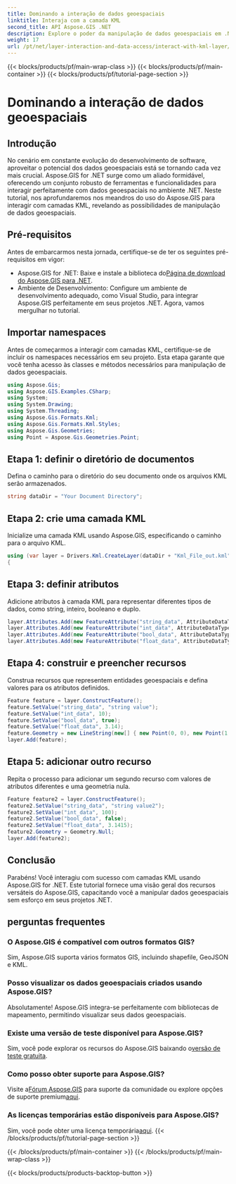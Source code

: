 ```yaml
---
title: Dominando a interação de dados geoespaciais
linktitle: Interaja com a camada KML
second_title: API Aspose.GIS .NET
description: Explore o poder da manipulação de dados geoespaciais em .NET com Aspose.GIS. Guia passo a passo para interagir com camadas KML. Baixe o seu teste gratuito agora!
weight: 17
url: /pt/net/layer-interaction-and-data-access/interact-with-kml-layer/
---
```


{{< blocks/products/pf/main-wrap-class >}}
{{< blocks/products/pf/main-container >}}
{{< blocks/products/pf/tutorial-page-section >}}

# Dominando a interação de dados geoespaciais

## Introdução
No cenário em constante evolução do desenvolvimento de software, aproveitar o potencial dos dados geoespaciais está se tornando cada vez mais crucial. Aspose.GIS for .NET surge como um aliado formidável, oferecendo um conjunto robusto de ferramentas e funcionalidades para interagir perfeitamente com dados geoespaciais no ambiente .NET. Neste tutorial, nos aprofundaremos nos meandros do uso do Aspose.GIS para interagir com camadas KML, revelando as possibilidades de manipulação de dados geoespaciais.
## Pré-requisitos
Antes de embarcarmos nesta jornada, certifique-se de ter os seguintes pré-requisitos em vigor:
-  Aspose.GIS for .NET: Baixe e instale a biblioteca do[Página de download do Aspose.GIS para .NET](https://releases.aspose.com/gis/net/).
- Ambiente de Desenvolvimento: Configure um ambiente de desenvolvimento adequado, como Visual Studio, para integrar Aspose.GIS perfeitamente em seus projetos .NET.
Agora, vamos mergulhar no tutorial.
## Importar namespaces
Antes de começarmos a interagir com camadas KML, certifique-se de incluir os namespaces necessários em seu projeto. Esta etapa garante que você tenha acesso às classes e métodos necessários para manipulação de dados geoespaciais.
```csharp
using Aspose.Gis;
using Aspose.GIS.Examples.CSharp;
using System;
using System.Drawing;
using System.Threading;
using Aspose.Gis.Formats.Kml;
using Aspose.Gis.Formats.Kml.Styles;
using Aspose.Gis.Geometries;
using Point = Aspose.Gis.Geometries.Point;
```
## Etapa 1: definir o diretório de documentos
Defina o caminho para o diretório do seu documento onde os arquivos KML serão armazenados.
```csharp
string dataDir = "Your Document Directory";
```
## Etapa 2: crie uma camada KML
Inicialize uma camada KML usando Aspose.GIS, especificando o caminho para o arquivo KML.
```csharp
using (var layer = Drivers.Kml.CreateLayer(dataDir + "Kml_File_out.kml"))
{
```
## Etapa 3: definir atributos
Adicione atributos à camada KML para representar diferentes tipos de dados, como string, inteiro, booleano e duplo.
```csharp
layer.Attributes.Add(new FeatureAttribute("string_data", AttributeDataType.String));
layer.Attributes.Add(new FeatureAttribute("int_data", AttributeDataType.Integer));
layer.Attributes.Add(new FeatureAttribute("bool_data", AttributeDataType.Boolean));
layer.Attributes.Add(new FeatureAttribute("float_data", AttributeDataType.Double));
```
## Etapa 4: construir e preencher recursos
Construa recursos que representem entidades geoespaciais e defina valores para os atributos definidos.
```csharp
Feature feature = layer.ConstructFeature();
feature.SetValue("string_data", "string value");
feature.SetValue("int_data", 10);
feature.SetValue("bool_data", true);
feature.SetValue("float_data", 3.14);
feature.Geometry = new LineString(new[] { new Point(0, 0), new Point(1, 1) });
layer.Add(feature);
```
## Etapa 5: adicionar outro recurso
Repita o processo para adicionar um segundo recurso com valores de atributos diferentes e uma geometria nula.
```csharp
Feature feature2 = layer.ConstructFeature();
feature2.SetValue("string_data", "string value2");
feature2.SetValue("int_data", 100);
feature2.SetValue("bool_data", false);
feature2.SetValue("float_data", 3.1415);
feature2.Geometry = Geometry.Null;
layer.Add(feature2);
```
## Conclusão
Parabéns! Você interagiu com sucesso com camadas KML usando Aspose.GIS for .NET. Este tutorial fornece uma visão geral dos recursos versáteis do Aspose.GIS, capacitando você a manipular dados geoespaciais sem esforço em seus projetos .NET.
## perguntas frequentes
### O Aspose.GIS é compatível com outros formatos GIS?
Sim, Aspose.GIS suporta vários formatos GIS, incluindo shapefile, GeoJSON e KML.
### Posso visualizar os dados geoespaciais criados usando Aspose.GIS?
Absolutamente! Aspose.GIS integra-se perfeitamente com bibliotecas de mapeamento, permitindo visualizar seus dados geoespaciais.
### Existe uma versão de teste disponível para Aspose.GIS?
 Sim, você pode explorar os recursos do Aspose.GIS baixando o[versão de teste gratuita](https://releases.aspose.com/).
### Como posso obter suporte para Aspose.GIS?
 Visite a[Fórum Aspose.GIS](https://forum.aspose.com/c/gis/33) para suporte da comunidade ou explore opções de suporte premium[aqui](https://purchase.aspose.com/buy).
### As licenças temporárias estão disponíveis para Aspose.GIS?
 Sim, você pode obter uma licença temporária[aqui](https://purchase.aspose.com/temporary-license/).
{{< /blocks/products/pf/tutorial-page-section >}}

{{< /blocks/products/pf/main-container >}}
{{< /blocks/products/pf/main-wrap-class >}}

{{< blocks/products/products-backtop-button >}}
